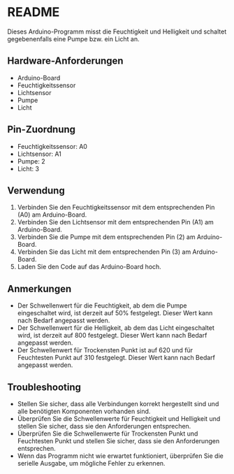 # README

Dieses Arduino-Programm misst die Feuchtigkeit und Helligkeit und schaltet gegebenenfalls eine Pumpe bzw. ein Licht an.

## Hardware-Anforderungen
- Arduino-Board
- Feuchtigkeitssensor
- Lichtsensor
- Pumpe
- Licht

## Pin-Zuordnung
- Feuchtigkeitssensor: A0
- Lichtsensor: A1
- Pumpe: 2
- Licht: 3

## Verwendung
1. Verbinden Sie den Feuchtigkeitssensor mit dem entsprechenden Pin (A0) am Arduino-Board.
2. Verbinden Sie den Lichtsensor mit dem entsprechenden Pin (A1) am Arduino-Board.
3. Verbinden Sie die Pumpe mit dem entsprechenden Pin (2) am Arduino-Board.
4. Verbinden Sie das Licht mit dem entsprechenden Pin (3) am Arduino-Board.
5. Laden Sie den Code auf das Arduino-Board hoch.

## Anmerkungen
- Der Schwellenwert für die Feuchtigkeit, ab dem die Pumpe eingeschaltet wird, ist derzeit auf 50% festgelegt. Dieser Wert kann nach Bedarf angepasst werden.
- Der Schwellenwert für die Helligkeit, ab dem das Licht eingeschaltet wird, ist derzeit auf 800 festgelegt. Dieser Wert kann nach Bedarf angepasst werden.
- Der Schwellenwert für Trockensten Punkt ist auf 620 und für Feuchtesten Punkt auf 310 festgelegt. Dieser Wert kann nach Bedarf angepasst werden.

## Troubleshooting
- Stellen Sie sicher, dass alle Verbindungen korrekt hergestellt sind und alle benötigten Komponenten vorhanden sind.
- Überprüfen Sie die Schwellenwerte für Feuchtigkeit und Helligkeit und stellen Sie sicher, dass sie den Anforderungen entsprechen.
- Überprüfen Sie die Schwellenwerte für Trockensten Punkt und Feuchtesten Punkt und stellen Sie sicher, dass sie den Anforderungen entsprechen.
- Wenn das Programm nicht wie erwartet funktioniert, überprüfen Sie die serielle Ausgabe, um mögliche Fehler zu erkennen.
